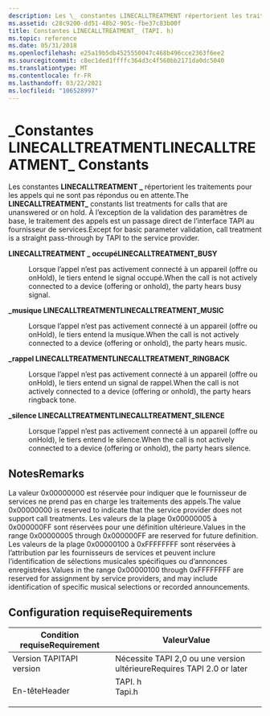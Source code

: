 ```yaml
---
description: Les \_ constantes LINECALLTREATMENT répertorient les traitements pour les appels qui ne sont pas répondus ou en attente. À l’exception de la validation des paramètres de base, le traitement des appels est un passage direct de l’interface TAPI au fournisseur de services.
ms.assetid: c28c9200-dd51-48b2-905c-fbe37c83b00f
title: Constantes LINECALLTREATMENT_ (TAPI. h)
ms.topic: reference
ms.date: 05/31/2018
ms.openlocfilehash: e25a19b5db4525550047c468b496cce2363f6ee2
ms.sourcegitcommit: c8ec1ded1ffffc364d3c4f560bb2171da0dc5040
ms.translationtype: MT
ms.contentlocale: fr-FR
ms.lasthandoff: 03/22/2021
ms.locfileid: "106528997"
---
```

# <a name="linecalltreatment_-constants"></a><span data-ttu-id="5d815-104">\_Constantes LINECALLTREATMENT</span><span class="sxs-lookup"><span data-stu-id="5d815-104">LINECALLTREATMENT\_ Constants</span></span>

<span data-ttu-id="5d815-105">Les constantes **LINECALLTREATMENT \_** répertorient les traitements pour les appels qui ne sont pas répondus ou en attente.</span><span class="sxs-lookup"><span data-stu-id="5d815-105">The **LINECALLTREATMENT\_** constants list treatments for calls that are unanswered or on hold.</span></span> <span data-ttu-id="5d815-106">À l’exception de la validation des paramètres de base, le traitement des appels est un passage direct de l’interface TAPI au fournisseur de services.</span><span class="sxs-lookup"><span data-stu-id="5d815-106">Except for basic parameter validation, call treatment is a straight pass-through by TAPI to the service provider.</span></span>

<dl> <dt>

<span data-ttu-id="5d815-107"><span id="LINECALLTREATMENT_BUSY"></span><span id="linecalltreatment_busy"></span>**LINECALLTREATMENT \_ occupé**</span><span class="sxs-lookup"><span data-stu-id="5d815-107"><span id="LINECALLTREATMENT_BUSY"></span><span id="linecalltreatment_busy"></span>**LINECALLTREATMENT\_BUSY**</span></span>
</dt> <dd> <dl> <dt>



<span data-ttu-id="5d815-108">Lorsque l’appel n’est pas activement connecté à un appareil (offre ou onHold), le tiers entend le signal occupé.</span><span class="sxs-lookup"><span data-stu-id="5d815-108">When the call is not actively connected to a device (offering or onhold), the party hears busy signal.</span></span>


</dt> </dl> </dd> <dt>

<span data-ttu-id="5d815-109"><span id="LINECALLTREATMENT_MUSIC"></span><span id="linecalltreatment_music"></span>**\_musique LINECALLTREATMENT**</span><span class="sxs-lookup"><span data-stu-id="5d815-109"><span id="LINECALLTREATMENT_MUSIC"></span><span id="linecalltreatment_music"></span>**LINECALLTREATMENT\_MUSIC**</span></span>
</dt> <dd> <dl> <dt>



<span data-ttu-id="5d815-110">Lorsque l’appel n’est pas activement connecté à un appareil (offre ou onHold), le tiers entend la musique.</span><span class="sxs-lookup"><span data-stu-id="5d815-110">When the call is not actively connected to a device (offering or onhold), the party hears music.</span></span>


</dt> </dl> </dd> <dt>

<span data-ttu-id="5d815-111"><span id="LINECALLTREATMENT_RINGBACK"></span><span id="linecalltreatment_ringback"></span>**\_rappel LINECALLTREATMENT**</span><span class="sxs-lookup"><span data-stu-id="5d815-111"><span id="LINECALLTREATMENT_RINGBACK"></span><span id="linecalltreatment_ringback"></span>**LINECALLTREATMENT\_RINGBACK**</span></span>
</dt> <dd> <dl> <dt>



<span data-ttu-id="5d815-112">Lorsque l’appel n’est pas activement connecté à un appareil (offre ou onHold), le tiers entend un signal de rappel.</span><span class="sxs-lookup"><span data-stu-id="5d815-112">When the call is not actively connected to a device (offering or onhold), the party hears ringback tone.</span></span>


</dt> </dl> </dd> <dt>

<span data-ttu-id="5d815-113"><span id="LINECALLTREATMENT_SILENCE"></span><span id="linecalltreatment_silence"></span>**\_silence LINECALLTREATMENT**</span><span class="sxs-lookup"><span data-stu-id="5d815-113"><span id="LINECALLTREATMENT_SILENCE"></span><span id="linecalltreatment_silence"></span>**LINECALLTREATMENT\_SILENCE**</span></span>
</dt> <dd> <dl> <dt>



<span data-ttu-id="5d815-114">Lorsque l’appel n’est pas activement connecté à un appareil (offre ou onHold), le tiers entend le silence.</span><span class="sxs-lookup"><span data-stu-id="5d815-114">When the call is not actively connected to a device (offering or onhold), the party hears silence.</span></span>


</dt> </dl> </dd> </dl>

## <a name="remarks"></a><span data-ttu-id="5d815-115">Notes</span><span class="sxs-lookup"><span data-stu-id="5d815-115">Remarks</span></span>

<span data-ttu-id="5d815-116">La valeur 0x00000000 est réservée pour indiquer que le fournisseur de services ne prend pas en charge les traitements des appels.</span><span class="sxs-lookup"><span data-stu-id="5d815-116">The value 0x00000000 is reserved to indicate that the service provider does not support call treatments.</span></span> <span data-ttu-id="5d815-117">Les valeurs de la plage 0x00000005 à 0x000000FF sont réservées pour une définition ultérieure.</span><span class="sxs-lookup"><span data-stu-id="5d815-117">Values in the range 0x00000005 through 0x000000FF are reserved for future definition.</span></span> <span data-ttu-id="5d815-118">Les valeurs de la plage 0x00000100 à 0xFFFFFFFF sont réservées à l’attribution par les fournisseurs de services et peuvent inclure l’identification de sélections musicales spécifiques ou d’annonces enregistrées.</span><span class="sxs-lookup"><span data-stu-id="5d815-118">Values in the range 0x00000100 through 0xFFFFFFFF are reserved for assignment by service providers, and may include identification of specific musical selections or recorded announcements.</span></span>

## <a name="requirements"></a><span data-ttu-id="5d815-119">Configuration requise</span><span class="sxs-lookup"><span data-stu-id="5d815-119">Requirements</span></span>



| <span data-ttu-id="5d815-120">Condition requise</span><span class="sxs-lookup"><span data-stu-id="5d815-120">Requirement</span></span> | <span data-ttu-id="5d815-121">Valeur</span><span class="sxs-lookup"><span data-stu-id="5d815-121">Value</span></span> |
|-------------------------|-----------------------------------------------------------------------------------|
| <span data-ttu-id="5d815-122">Version TAPI</span><span class="sxs-lookup"><span data-stu-id="5d815-122">TAPI version</span></span><br/> | <span data-ttu-id="5d815-123">Nécessite TAPI 2,0 ou une version ultérieure</span><span class="sxs-lookup"><span data-stu-id="5d815-123">Requires TAPI 2.0 or later</span></span><br/>                                             |
| <span data-ttu-id="5d815-124">En-tête</span><span class="sxs-lookup"><span data-stu-id="5d815-124">Header</span></span><br/>       | <dl> <span data-ttu-id="5d815-125"><dt>TAPI. h</dt></span><span class="sxs-lookup"><span data-stu-id="5d815-125"><dt>Tapi.h</dt></span></span> </dl> |



 

 




